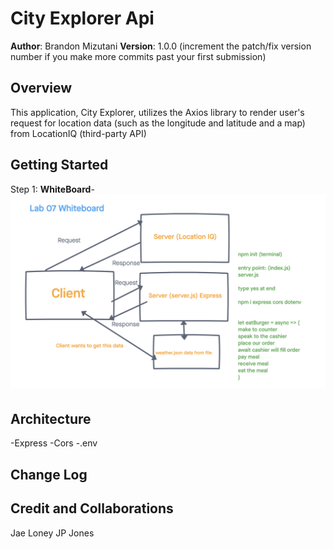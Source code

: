 # City Explorer Api

**Author**: Brandon Mizutani
**Version**: 1.0.0 (increment the patch/fix version number if you make more commits past your first submission)

## Overview

This application, City Explorer, utilizes the Axios library to render user's request for location data (such as the longitude and latitude and a map) from LocationIQ (third-party API)

## Getting Started

Step 1: **WhiteBoard**- ![WhiteBoard Image](whiteboard-lab-07.png)

## Architecture

-Express
-Cors
-.env

## Change Log

<!-- Use this area to document the iterative changes made to your application as each feature is successfully implemented. Use time stamps. Here's an example:

01-01-2001 4:59pm - Application now has a fully-functional express server, with a GET route for the location resource. -->

## Credit and Collaborations

Jae Loney
JP Jones
